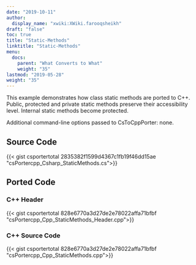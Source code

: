 ```yaml
---
date: "2019-10-11"
author:
  display_name: "xwiki:XWiki.farooqsheikh"
draft: "false"
toc: true
title: "Static-Methods"
linktitle: "Static-Methods"
menu:
  docs:
    parent: "What Converts to What"
    weight: "35"
lastmod: "2019-05-28"
weight: "35"
---
```


This example demonstrates how class static methods are ported to C++. Public, protected and private static methods preserve their accessibility level. Internal static methods become protected.

Additional command-line options passed to CsToCppPorter: none.

## Source Code ##

{{< gist csportertotal 2835382f1599d4367c1fb19f46dd15ae "csPortercpp_Csharp_StaticMethods.cs">}}

## Ported Code ##

### C++ Header ###

{{< gist csportertotal 828e6770a3d27de2e78022affa71bfbf "csPortercpp_Cpp_StaticMethods_Header.cpp">}}

### C++ Source Code ###

{{< gist csportertotal 828e6770a3d27de2e78022affa71bfbf "csPortercpp_Cpp_StaticMethods.cpp">}}
